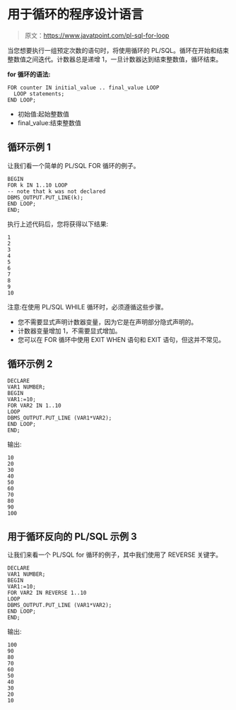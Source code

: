 # 用于循环的程序设计语言

> 原文：<https://www.javatpoint.com/pl-sql-for-loop>

当您想要执行一组预定次数的语句时，将使用循环的 PL/SQL。循环在开始和结束整数值之间迭代。计数器总是递增 1，一旦计数器达到结束整数值，循环结束。

**for 循环的语法:**

```
FOR counter IN initial_value .. final_value LOOP
  LOOP statements; 
END LOOP;

```

*   初始值:起始整数值
*   final_value:结束整数值

## 循环示例 1

让我们看一个简单的 PL/SQL FOR 循环的例子。

```
BEGIN
FOR k IN 1..10 LOOP
-- note that k was not declared
DBMS_OUTPUT.PUT_LINE(k);
END LOOP;
END; 

```

执行上述代码后，您将获得以下结果:

```
1
2
3
4
5
6
7
8
9
10

```

注意:在使用 PL/SQL WHILE 循环时，必须遵循这些步骤。

*   您不需要显式声明计数器变量，因为它是在声明部分隐式声明的。
*   计数器变量增加 1，不需要显式增加。
*   您可以在 FOR 循环中使用 EXIT WHEN 语句和 EXIT 语句，但这并不常见。

## 循环示例 2

```
DECLARE 
VAR1 NUMBER;
BEGIN 
VAR1:=10;
FOR VAR2 IN 1..10
LOOP
DBMS_OUTPUT.PUT_LINE (VAR1*VAR2);
END LOOP;
END;

```

输出:

```
10
20
30
40
50
60
70
80
90
100

```

## 用于循环反向的 PL/SQL 示例 3

让我们来看一个 PL/SQL for 循环的例子，其中我们使用了 REVERSE 关键字。

```
DECLARE 
VAR1 NUMBER;
BEGIN 
VAR1:=10;
FOR VAR2 IN REVERSE 1..10
LOOP
DBMS_OUTPUT.PUT_LINE (VAR1*VAR2);
END LOOP;
END;

```

输出:

```
100
90
80
70
60
50
40
30
20
10

```